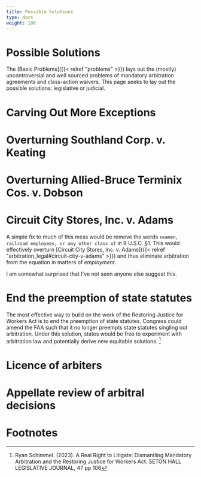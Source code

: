 ```yaml
---
title: Possible Solutions
type: docs
weight: 100
---
```


# Possible Solutions

The [Basic Problems]({{< relref "problems" >}}) lays out the (mostly) uncontroversial and well sourced problems of mandatory arbitration agreements and class-action waivers. This page seeks to lay out the possible solutions: legislative or judicial.

# Carving Out More Exceptions

# Overturning Southland Corp. v. Keating

# Overturning Allied-Bruce Terminix Cos. v. Dobson

# Circuit City Stores, Inc. v. Adams

A simple fix to much of this mess would be remove the words `seamen, railroad employees, or any other class of` in 9 U.S.C. §1. This would effectively overturn [Circuit City Stores, Inc. v. Adams]({{< relref "arbitration_legal#circuit-city-v-adams" >}}) and thus eliminate arbitration from the equation in matters of _employment_.

I am somewhat surprised that I've not seen anyone else suggest this.

# End the preemption of state statutes

The most effective way to build on the work of the Restoring Justice for Workers Act is to end the preemption of state statutes. Congress could amend the FAA such that it no longer preempts state statutes singling out arbitration. Under this solution, states would be free to experiment with arbitration law and potentially derive new equitable solutions. [^realright1]

# Licence of arbiters

# Appellate review of arbitral decisions


# Footnotes

[^realright1]: Ryan Schimmel. (2023). A Real Right to Litigate: Dismantling Mandatory Arbitration and the Restoring Justice for Workers Act. SETON HALL LEGISLATIVE JOURNAL, 47 pp 106
